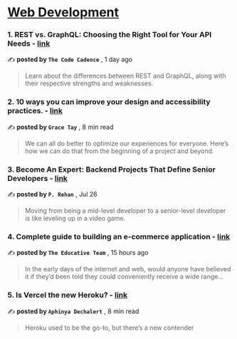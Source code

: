 
<h1><a href=https://medium.com/tag/web-development/recommended target="_blank" rel="noopener noreferrer">Web Development</a></h1>
<h3>1. REST vs. GraphQL: Choosing the Right Tool for Your API Needs - <a href=https://medium.com/@thecodecadence/rest-vs-graphql-choosing-the-right-tool-for-your-api-needs-4655ed3ddf13?source=tag_recommended_feed---------0-84----------web_development----------8fda6466_87ef_4306_bc51_d73933e91a44------- target="_blank" rel="noopener noreferrer">link</a></h3>

✍️ **posted by `The Code Cadence`** <date> , 1 day ago</date>

<blockquote>Learn about the differences between REST and GraphQL, along with their respective strengths and weaknesses.</blockquote>

<h3>2. 10 ways you can improve your design and accessibility practices. - <a href=https://medium.com/design-bootcamp/10-ways-you-can-improve-your-design-and-accessibility-practices-21df4130ef02?source=tag_recommended_feed---------1-107----------web_development----------8fda6466_87ef_4306_bc51_d73933e91a44------- target="_blank" rel="noopener noreferrer">link</a></h3>

✍️ **posted by `Grace Tay`** <date> , 8 min read</date>

<blockquote>We can all do better to optimize our experiences for everyone. Here’s how we can do that from the beginning of a project and beyond.</blockquote>

<h3>3. Become An Expert: Backend Projects That Define Senior Developers - <a href=https://medium.com/dev-genius/become-an-expert-backend-projects-that-define-senior-developers-61ac76e17d98?source=tag_recommended_feed---------2-85----------web_development----------8fda6466_87ef_4306_bc51_d73933e91a44------- target="_blank" rel="noopener noreferrer">link</a></h3>

✍️ **posted by `P. Rehan`** <date> , Jul 26</date>

<blockquote>Moving from being a mid-level developer to a senior-level developer is like leveling up in a video game.</blockquote>

<h3>4. Complete guide to building an e-commerce application - <a href=https://medium.com/educative/complete-guide-to-building-an-e-commerce-application-771fb4d72ba1?source=tag_recommended_feed---------3-84----------web_development----------8fda6466_87ef_4306_bc51_d73933e91a44------- target="_blank" rel="noopener noreferrer">link</a></h3>

✍️ **posted by `The Educative Team`** <date> , 15 hours ago</date>

<blockquote>In the early days of the internet and web, would anyone have believed it if they’d been told they could conveniently receive a wide range…</blockquote>

<h3>5. Is Vercel the new Heroku? - <a href=https://medium.com/@PurpleGreenLemon/is-vercel-the-new-heroku-9c5deced261c?source=tag_recommended_feed---------4-107----------web_development----------8fda6466_87ef_4306_bc51_d73933e91a44------- target="_blank" rel="noopener noreferrer">link</a></h3>

✍️ **posted by `Aphinya Dechalert`** <date> , 8 min read</date>

<blockquote>Heroku used to be the go-to, but there’s a new contender</blockquote>

